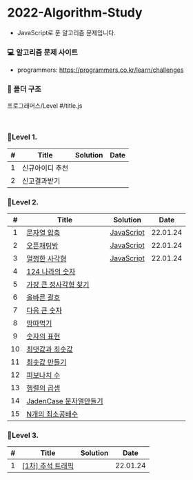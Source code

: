 # 2022-Algorithm-Study
- JavaScript로 푼 알고리즘 문제입니다.

### 💻 알고리즘 문제 사이트
- programmers: https://programmers.co.kr/learn/challenges

### 📁 폴더 구조
프로그래머스/Level #/title.js

<br>


### 📍Level 1.

|#  | Title             | Solution |  Date     |
|:---:| ----------------- | -------- | -------- |
|1|신규아이디 추천||
|2|신고결과받기||

### 📍Level 2.

|#  | Title             | Solution |  Date     |
|:---:| ----------------- | -------- | -------- |
|1|[문자열 압축](https://programmers.co.kr/learn/courses/30/lessons/60057)      | [JavaScript](./프로그래머스/Level%202/문자열%20압축.js)   | 22.01.24 |
|2|[오픈채팅방](https://programmers.co.kr/learn/courses/30/lessons/42888)       | [JavaScript](./프로그래머스/Level%202/오픈채팅방.js)    | 22.01.24 |
|3|[멀쩡한 사각형](https://programmers.co.kr/learn/courses/30/lessons/62048)     | [JavaScript](./프로그래머스/Level%202/멀쩡한%20사각형.js) | 22.01.24 |
|4|[124 나라의 숫자](https://programmers.co.kr/learn/courses/30/lessons/12899)||
|5|[가장 큰 정사각형 찾기](https://programmers.co.kr/learn/courses/30/lessons/12905)||
|6|[올바른 괄호](https://programmers.co.kr/learn/courses/30/lessons/12909)||
|7|[다음 큰 숫자](https://programmers.co.kr/learn/courses/30/lessons/12911)||
|8|[땅따먹기](https://programmers.co.kr/learn/courses/30/lessons/12913)||
|9|[숫자의 표현](https://programmers.co.kr/learn/courses/30/lessons/12924)||
|10|[최댓값과 최솟값](https://programmers.co.kr/learn/courses/30/lessons/12939)||
|11|[최솟값 만들기](https://programmers.co.kr/learn/courses/30/lessons/12941)||
|12|[피보나치 수](https://programmers.co.kr/learn/courses/30/lessons/12945)||
|13|[행렬의 곱셈](https://programmers.co.kr/learn/courses/30/lessons/12949)||
|14|[JadenCase 문자열만들기](https://programmers.co.kr/learn/courses/30/lessons/12951)||
|15|[N개의 최소공배수](https://programmers.co.kr/learn/courses/30/lessons/12953)||



### 📍Level 3.

|#  | Title             | Solution |  Date     |
|:---:| ----------------- | -------- | -------- |
|1|[[1차] 추석 트래픽](https://programmers.co.kr/learn/courses/30/lessons/17676) |                                                 | 22.01.24 |
